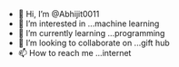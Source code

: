 - 👋 Hi, I’m @Abhijit0011
- 👀 I’m interested in ...machine learning
- 🌱 I’m currently learning ...programming
- 💞️ I’m looking to collaborate on ...gift hub
- 📫 How to reach me ...internet

<!---
Abhijit0011/Abhijit0011 is a ✨ special ✨ repository because its `README.md` (this file) appears on your GitHub profile.
You can click the Preview link to take a look at your changes.
--->
